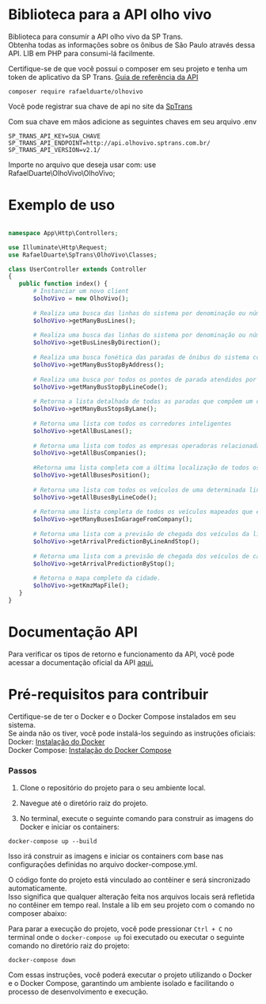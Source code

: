 # Biblioteca para a API olho vivo

Biblioteca para consumir a API olho vivo da SP Trans. <br>
Obtenha todas as informações sobre os ônibus de São Paulo através dessa API. LIB em PHP para consumi-lá facilmente.

Certifique-se de que você possui o composer em seu projeto e tenha um token de aplicativo da SP
Trans. <a href="https://www.sptrans.com.br/desenvolvedores/api-do-olho-vivo-guia-de-referencia/">Guia de referência da
API</a>

 ```shell
 composer require rafaelduarte/olhovivo 
 ```

Você pode registrar sua chave de api no site da [SpTrans](https://www.sptrans.com.br/desenvolvedores/)

Com sua chave em mãos adicione as seguintes chaves em seu arquivo .env

```dotenv
SP_TRANS_API_KEY=SUA_CHAVE
SP_TRANS_API_ENDPOINT=http://api.olhovivo.sptrans.com.br/
SP_TRANS_API_VERSION=v2.1/
```

Importe no arquivo que deseja usar com: use RafaelDuarte\OlhoVivo\OlhoVivo;

# Exemplo de uso

 ```php
 
namespace App\Http\Controllers;

use Illuminate\Http\Request;
use RafaelDuarte\SpTrans\OlhoVivo\Classes;

class UserController extends Controller
{
    public function index() {
        # Instanciar um novo client
        $olhoVivo = new OlhoVivo();
        
        # Realiza uma busca das linhas do sistema por denominação ou número da linha
        $olhoVivo->getManyBusLines();
        
        # Realiza uma busca das linhas do sistema por denominação ou número da linha.
        $olhoVivo->getBusLinesByDirection();
        
        # Realiza uma busca fonética das paradas de ônibus do sistema com base no parâmetro informado.
        $olhoVivo->getManyBusStopByAddress();
        
        # Realiza uma busca por todos os pontos de parada atendidos por uma determinada linha.
        $olhoVivo->getManyBusStopByLineCode();
        
        # Retorna a lista detalhada de todas as paradas que compõem um determinado corredor com base no código do corredor.
        $olhoVivo->getManyBusStopsByLane();
        
        # Retorna uma lista com todos os corredores inteligentes
        $olhoVivo->getAllBusLanes();
        
        # Retorna uma lista com todos as empresas operadoras relacionadas por área de operação
        $olhoVivo->getAllBusCompanies();
        
        #Retorna uma lista completa com a última localização de todos os veículos mapeados com suas devidas posições lat / long
        $olhoVivo->getAllBusesPosition();
        
        # Retorna uma lista com todos os veículos de uma determinada linha com suas devidas posições lat / long
        $olhoVivo->getAllBusesByLineCode();
        
        # Retorna uma lista completa de todos os veículos mapeados que estejam transmitindo em uma garagem da empresa informada.
        $olhoVivo->getManyBusesInGarageFromCompany();
        
        # Retorna uma lista com a previsão de chegada dos veículos da linha informada que atende ao ponto de parada informado.
        $olhoVivo->getArrivalPredictionByLineAndStop();
        
        # Retorna uma lista com a previsão de chegada dos veículos de cada uma das linhas que atendem ao ponto de parada informado.
        $olhoVivo->getArrivalPredictionByStop();
        
        # Retorna o mapa completo da cidade.
        $olhoVivo->getKmzMapFile();
    }
}
 
 ```

# Documentação API

Para verificar os tipos de retorno e funcionamento da API, você pode acessar a documentação oficial da
API <a href="https://www.sptrans.com.br/desenvolvedores/api-do-olho-vivo-guia-de-referencia/documentacao-api/">aqui.</a>

# Pré-requisitos para contribuir

Certifique-se de ter o Docker e o Docker Compose instalados em seu sistema. <br>
Se ainda não os tiver, você pode instalá-los seguindo as instruções oficiais:
Docker: [Instalação do Docker](https://docs.docker.com/get-docker/) <br>
Docker Compose: [Instalação do Docker Compose](https://docs.docker.com/compose/install/)

### Passos

1. Clone o repositório do projeto para o seu ambiente local.
2. Navegue até o diretório raiz do projeto.

3. No terminal, execute o seguinte comando para construir as imagens do Docker e iniciar os containers:

```shell
docker-compose up --build 
```

Isso irá construir as imagens e iniciar os containers com base nas configurações definidas no arquivo
docker-compose.yml.

O código fonte do projeto está vinculado ao contêiner e será sincronizado automaticamente. <br>
Isso significa que qualquer alteração feita nos arquivos locais será refletida no contêiner em tempo real.
Instale a lib em seu projeto com o comando no composer abaixo: <br>

Para parar a execução do projeto, você pode pressionar `Ctrl + C` no terminal onde o `docker-compose up` foi executado
ou executar o seguinte comando no diretório raiz do projeto:

```shell
docker-compose down
```

Com essas instruções, você poderá executar o projeto utilizando o Docker e o Docker Compose, garantindo um ambiente
isolado e facilitando o processo de desenvolvimento e execução.

